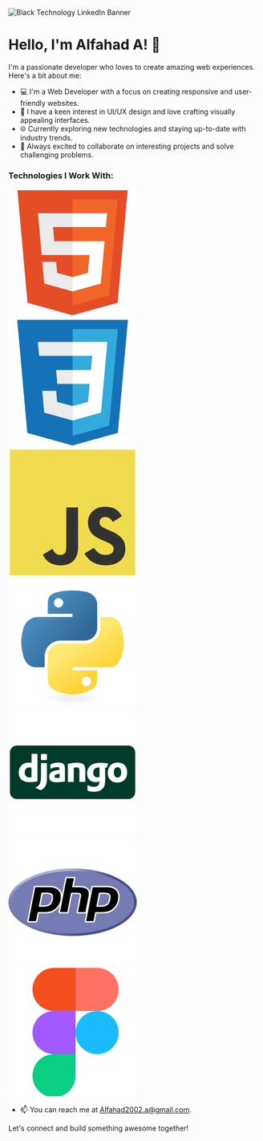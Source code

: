 

![Black Technology LinkedIn Banner](https://github.com/alfahad27/alfahad27/assets/135044027/9df39fb0-e316-43d0-a07d-bbd5efcf5dbf)

# Hello, I'm Alfahad A! 👋

I'm a passionate developer who loves to create amazing web experiences. Here's a bit about me:

- 💻 I'm a Web Developer with a focus on creating responsive and user-friendly websites.
- 🎨 I have a keen interest in UI/UX design and love crafting visually appealing interfaces.
- 🌐 Currently exploring new technologies and staying up-to-date with industry trends.
- 🚀 Always excited to collaborate on interesting projects and solve challenging problems.

### Technologies I Work With:

![HTML5](https://raw.githubusercontent.com/devicons/devicon/master/icons/html5/html5-original.svg) 
![CSS3](https://raw.githubusercontent.com/devicons/devicon/master/icons/css3/css3-original.svg) 
![JavaScript](https://raw.githubusercontent.com/devicons/devicon/master/icons/javascript/javascript-original.svg) 
![Python](https://raw.githubusercontent.com/devicons/devicon/master/icons/python/python-original.svg) 
![Django](https://raw.githubusercontent.com/devicons/devicon/master/icons/django/django-original.svg) 
![PHP](https://raw.githubusercontent.com/devicons/devicon/master/icons/php/php-original.svg) 
![Figma](https://raw.githubusercontent.com/devicons/devicon/master/icons/figma/figma-original.svg) 

- 📫 You can reach me at [Alfahad2002.a@gmail.com](mailto:Alfahad2002.a@gmail.com).

Let's connect and build something awesome together!

<!---
alfahad27/alfahad27 is a ✨ special ✨ repository because its `README.md` (this file) appears on your GitHub profile.
You can click the Preview link to take a look at your changes.
--->
